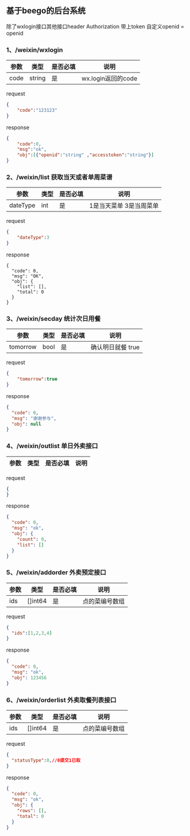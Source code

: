 ## 基于beego的后台系统
除了wxlogin接口其他接口header Authorization 带上token   自定义openid = openid
### 1、/weixin/wxlogin
|参数|类型|是否必填|说明|
|-|-|-|-|
|code|string|是|wx.login返回的code|
request
```json
{
    "code":"123123"
}

```
response
```json
{
    "code":0,
    "msg":"ok",
    "obj":[{"openid":"string" ,"accesstoken":"string"}]
}
```

### 2、/weixin/list  获取当天或者单周菜谱

|参数|类型|是否必填|说明|
|-|-|-|-|
|dateType|int|是|1是当天菜单 3是当周菜单|
request
```json
{
	"dateType":3
}
```
response

```
{
  "code": 0,
  "msg": "OK",
  "obj": {
    "list": [],
    "total": 0
  }
}
```
### 3、/weixin/secday  统计次日用餐
|参数|类型|是否必填|说明|
|-|-|-|-|
|tomorrow|bool|是|确认明日就餐 true|

request
```json
{
    "tomorrow":true
}
```

response
```json
{
  "code": 0,
  "msg": "谢谢参与",
  "obj": null
}
```

### 4、/weixin/outlist  单日外卖接口
|参数|类型|是否必填|说明|
|-|-|-|-|

request
```json
{
}
```

response
```json
{
  "code": 0,
  "msg": "ok",
  "obj": {
    "count": 0,
    "list": []
  }
}

```

### 5、/weixin/addorder  外卖预定接口
|参数|类型|是否必填|说明|
|-|-|-|-|
|ids|[]int64|是|点的菜编号数组|
request
```json
{
  "ids":[1,2,3,4]
}
```

response
```json
{
  "code": 0,
  "msg": "ok",
  "obj": 123456
}

```


### 6、/weixin/orderlist  外卖取餐列表接口
|参数|类型|是否必填|说明|
|-|-|-|-|
|ids|[]int64|是|点的菜编号数组|
request
```json
{
  "statusType":0,//0提交1已取
}
```

response
```json
{
  "code": 0,
  "msg": "ok",
  "obj": {
    "rows": [],
    "total": 0
  }
}

```
